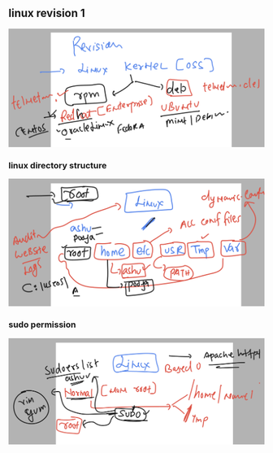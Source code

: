 ## linux revision 1 

<img src="rev1.png">

### linux directory structure 

<img src="rev2.png">

### sudo permission 

<img src="rev3.png">

